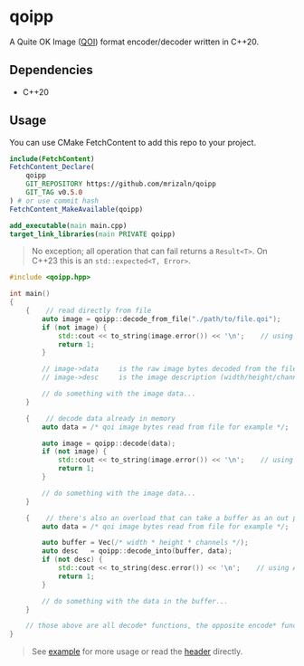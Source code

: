 # qoipp

A Quite OK Image ([QOI](https://qoiformat.org/)) format encoder/decoder written in C++20.

## Dependencies

- C++20

## Usage

You can use CMake FetchContent to add this repo to your project.

```cmake
include(FetchContent)
FetchContent_Declare(
    qoipp
    GIT_REPOSITORY https://github.com/mrizaln/qoipp
    GIT_TAG v0.5.0
) # or use commit hash
FetchContent_MakeAvailable(qoipp)

add_executable(main main.cpp)
target_link_libraries(main PRIVATE qoipp)
```

> No exception; all operation that can fail returns a `Result<T>`. On C++23 this is an `std::expected<T, Error>`.

```cpp
#include <qoipp.hpp>

int main()
{
    {    // read directly from file
        auto image = qoipp::decode_from_file("./path/to/file.qoi");
        if (not image) {
            std::cout << to_string(image.error()) << '\n';    // using ADL
            return 1;
        }

        // image->data     is the raw image bytes decoded from the file
        // image->desc     is the image description (width/height/channels/colorspace)

        // do something with the image data...
    }

    {    // decode data already in memory
        auto data = /* qoi image bytes read from file for example */;

        auto image = qoipp::decode(data);
        if (not image) {
            std::cout << to_string(image.error()) << '\n';    // using ADL
            return 1;
        }

        // do something with the image data...
    }

    {    // there's also an overload that can take a buffer as an out parameter
        auto data = /* qoi image bytes read from file for example */;

        auto buffer = Vec(/* width * height * channels */);
        auto desc   = qoipp::decode_into(buffer, data);
        if (not desc) {
            std::cout << to_string(desc.error()) << '\n';    // using ADL
            return 1;
        }

        // do something with the data in the buffer...
    }

    // those above are all decode* functions, the opposite encode* functions are also present
}
```

> See [example](./example) for more usage or read the [header](./include/qoipp.hpp) directly.
